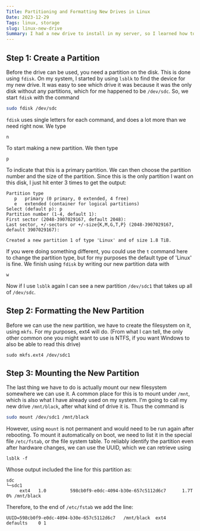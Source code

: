 ```yaml
---
Title: Partitioning and Formatting New Drives in Linux
Date: 2023-12-29
Tags: linux, storage
slug: linux-new-drive
Summary: I had a new drive to install in my server, so I learned how to use `fdisk`
---
```


## Step 1: Create a Partition

Before the drive can be used, you need a partition on the disk. This is done using `fdisk`. On my system, I started by using `lsblk` to find the device for my new drive. It was easy to see which drive it was because it was the only disk without any partitions, which for me happened to be `/dev/sdc`. So, we start `fdisk` with the command
```bash
sudo fdisk /dev/sdc
```
`fdisk` uses single letters for each command, and does a lot more than we need right now. We type 
```
n
```
To start making a new partition. We then type
```
p
```
To indicate that this is a primary partition. We can then choose the partition number and the size of the partition. Since this is the only partition I want on this disk, I just hit enter 3 times to get the output:

```
Partition type
   p   primary (0 primary, 0 extended, 4 free)
   e   extended (container for logical partitions)
Select (default p): p
Partition number (1-4, default 1):
First sector (2048-3907029167, default 2048):
Last sector, +/-sectors or +/-size{K,M,G,T,P} (2048-3907029167, default 3907029167):

Created a new partition 1 of type 'Linux' and of size 1.8 TiB.
```

If you were doing something different, you could use the `t` command here to change the partition type, but for my purposes the default type of 'Linux' is fine. We finish using `fdisk` by writing our new partition data with
```
w
```

Now if I use `lsblk` again I can see a new partition `/dev/sdc1` that takes up all of `/dev/sdc`.

## Step 2: Formatting the New Partition

Before we can use the new partition, we have to create the filesystem on it, using `mkfs`. For my purposes, ext4 will do. (From what I can tell, the only other common one you might want to use is NTFS, if you want Windows to also be able to read this drive)

```
sudo mkfs.ext4 /dev/sdc1
```

## Step 3: Mounting the New Partition

The last thing we have to do is actually mount our new filesystem somewhere we can use it. A common place for this is to mount under `/mnt`, which is also what I have already used on my system. I'm going to call my new drive `/mnt/black`, after what kind of drive it is. Thus the command is
```bash
sudo mount /dev/sdc1 /mnt/black
```
However, using `mount` is not permanent and would need to be run again after rebooting. To mount it automatically on boot, we need to list it in the special file `/etc/fstab`, or the file system table. To reliably identify the partition even after hardware changes, we can use the UUID, which we can retrieve using
```
lsblk -f
```
Whose output included the line for this partition as:
```
sdc
└─sdc1
     ext4   1.0         598cb0f9-e0dc-4094-b30e-657c5112d6c7      1.7T     0% /mnt/black
```

Therefore, to the end of `/etc/fstab` we add the line:
```
UUID=598cb0f9-e0dc-4094-b30e-657c5112d6c7   /mnt/black  ext4    defaults    0 1
```